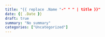 ```yaml
---
title: "{{ replace .Name "-" " " | title }}"
date: {{ .Date }}
draft: true
summary: "No summary"
categories: ["Uncategorized"]
---
```



